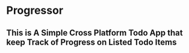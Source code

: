 # Progressor

## This is A Simple Cross Platform Todo App that keep Track of Progress on Listed Todo Items
